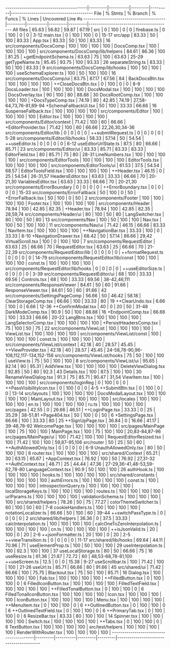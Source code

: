 ----------------------------------------|---------|----------|---------|---------|----------------------------------------
File                                    | % Stmts | % Branch | % Funcs | % Lines | Uncovered Line #s
----------------------------------------|---------|----------|---------|---------|----------------------------------------
All files                               |   65.63 |    56.82 |   59.87 |   67.19 |
 src                                    |       0 |      100 |       0 |       0 |
  firebase.ts                           |       0 |      100 |       0 |       0 | 3-12
  main.tsx                              |       0 |      100 |     100 |       0 | 15-17
 src/app                                |   83.33 |       50 |     100 |   83.33 |
  App.tsx                               |   83.33 |       50 |     100 |   83.33 | 16
 src/components/DocsComp                |     100 |      100 |     100 |     100 |
  DocsComp.tsx                          |     100 |      100 |     100 |     100 |
 src/components/DocsComp/lib/helpers    |   84.61 |    86.36 |     100 |   81.25 |
  +getEndpointSchema.ts                  |   63.63 |       75 |     100 |   63.63 | 25-29
  getTypeName.ts                        |   95.45 |    93.75 |     100 |   93.33 | 26
  separateString.ts                     |   83.33 |       50 |     100 |   83.33 | 9
 src/components/DocsComp/lib/hooks      |     100 |       50 |     100 |     100 |
  useSchemaExplorer.ts                  |     100 |       50 |     100 |     100 | 16
 src/components/DocsComp/ui             |   83.75 |    87.17 |   67.56 |      84 |
  BackDocsBtn.tsx                       |     100 |      100 |     100 |     100 |
  ++CloseDocsBtn.tsx                      |       0 |      100 |       0 |       0 | 8-9
  DocsLoader.tsx                        |     100 |      100 |     100 |     100 |
  DocsModal.tsx                         |     100 |      100 |     100 |     100 |
  DocsOverlay.tsx                       |      90 |      100 |      80 |   88.88 | 30
  DocsRootComp.tsx                      |     100 |      100 |     100 |     100 |
  +DocsTypeComp.tsx                      |   74.19 |       80 |   42.85 |   74.19 | 27,58-64,73,76-81,89-94
  +SchemaFallbackUi.tsx                  |      50 |      100 |   33.33 |   66.66 | 16
  SuspenseFallback.tsx                  |     100 |      100 |     100 |     100 |
 src/components/Editor                  |     100 |      100 |     100 |     100 |
  Editor.tsx                            |     100 |      100 |     100 |     100 |
 src/components/Editor/context          |   71.42 |      100 |      60 |   66.66 |
  +EditorProvider.tsx                    |   71.42 |      100 |      60 |   66.66 | 22,26,30,34-36
 src/components/Editor/lib              |       0 |        0 |       0 |       0 |
  ++submitRequest.ts                      |       0 |        0 |       0 |       0 | 5-28
 src/components/Editor/lib/hooks        |   58.33 |    57.14 |      50 |   54.54 |
  ++useEditor.ts                          |       0 |        0 |       0 |       0 | 6-12
  useEditorUrlState.ts                  |    87.5 |       80 |   66.66 |   85.71 | 23
 src/components/Editor/ui               |   83.33 |    85.71 |   83.33 |   83.33 |
  EditorField.tsx                       |      80 |    85.71 |      75 |      80 | 28-31
  LineNumbers.tsx                       |     100 |      100 |     100 |     100 |
 src/components/EditorTools             |     100 |      100 |     100 |     100 |
  EditorTools.tsx                       |     100 |      100 |     100 |     100 |
 src/components/EditorTools/ui          |   61.53 |     37.5 |   54.54 |   68.57 |
  EditorToolsField.tsx                  |     100 |      100 |     100 |     100 |
  ++Header.tsx                            |   46.15 |        0 |      25 |   54.54 | 26-31,57
  HeadersEditor.tsx                     |   63.63 |    33.33 |   66.66 |      70 | 20-21,30
  VariablesEditor.tsx                   |   63.63 |    33.33 |   66.66 |      70 | 20-21,30
 src/components/ErrorBoundary           |       0 |        0 |       0 |       0 |
  ++ErrorBoundary.tsx                     |       0 |        0 |       0 |       0 | 15-33
 src/components/ErrorFallback           |      50 |      100 |       0 |      50 |
  +ErrorFallback.tsx                     |      50 |      100 |       0 |      50 | 2
 src/components/Footer                  |     100 |      100 |     100 |     100 |
  Footer.tsx                            |     100 |      100 |     100 |     100 |
 src/components/Header                  |   78.94 |      100 |   42.85 |   82.35 |
  +Header.tsx                            |   78.94 |      100 |   42.85 |   82.35 | 28,59,74
 src/components/Header/ui               |      80 |      100 |      50 |      80 |
  LangSwitcher.tsx                      |      80 |      100 |      50 |      80 | 13
 src/components/Nav                     |     100 |       50 |     100 |     100 |
  Nav.tsx                               |     100 |       50 |     100 |     100 | 11
 src/components/Nav/ui                  |   71.42 |    46.15 |   66.66 |   83.33 |
  NavItem.tsx                           |     100 |      100 |     100 |     100 |
  ++NavigationBar.tsx                     |   33.33 |      100 |       0 |   33.33 | 8-10
  +NavigationDrawer.tsx                  |   68.42 |       50 |   57.14 |   86.66 | 29,42
  VirtualScroll.tsx                     |     100 |        0 |     100 |     100 | 7
 src/components/RequestEditor           |   63.63 |       25 |   66.66 |      70 |
  RequestEditor.tsx                     |   63.63 |       25 |   66.66 |      70 | 21-22,39
 src/components/RequestEditor/lib       |       0 |        0 |       0 |       0 |
  ++formatRequest.ts                      |       0 |        0 |       0 |       0 | 14-79
 src/components/RequestEditor/lib/const |     100 |      100 |     100 |     100 |
  const.ts                              |     100 |      100 |     100 |     100 |
 src/components/RequestEditor/lib/hooks |       0 |        0 |       0 |       0 |
  ++useEditorSize.ts                      |       0 |        0 |       0 |       0 | 3-39
 src/components/RequestEditor/ui        |      68 |      100 |   33.33 |   69.56 |
  Controls.tsx                          |      68 |      100 |   33.33 |   69.56 | 38-42,46,111
 src/components/ResponseViewer          |   84.61 |       50 |      60 |   91.66 |
  ResponseViewer.tsx                    |   84.61 |       50 |      60 |   91.66 | 42
 src/components/SettingsPageComp        |   56.66 |       50 |   46.42 |   58.18 |
  ClearStorageComp.tsx                  |   66.66 |      100 |   33.33 |      80 | 19
  ++ClearUndo.tsx                         |    6.66 |      100 |       0 |    6.66 | 12-36
  ++ConfirmModal.tsx                      |      40 |        0 |      20 |      50 | 31-48
  DarkModeComp.tsx                      |    90.9 |       50 |     100 |   88.88 | 16
  +EndpointComp.tsx                      |   66.66 |      100 |   33.33 |   66.66 | 20-22
  LangBtns.tsx                          |     100 |      100 |     100 |     100 |
  LangSelectorComp.tsx                  |     100 |      100 |     100 |     100 |
  +PersistHeadersComp.tsx                |      75 |      100 |      50 |      75 | 22
 src/components/ViewList                |     100 |      100 |     100 |     100 |
  ViewList.tsx                          |     100 |      100 |     100 |     100 |
 src/components/ViewList/const          |     100 |      100 |     100 |     100 |
  const.ts                              |     100 |      100 |     100 |     100 |
 src/components/ViewList/context        |   42.18 |       40 |   28.57 |   45.45 |
  ++ViewProvider.tsx                      |   42.18 |       40 |   28.57 |   45.45 | 24-58,78-90,96-108,112,117-134,152-156
 src/components/ViewList/hooks          |      75 |       50 |     100 |     100 |
  useView.ts                            |      75 |       50 |     100 |     100 | 8
 src/components/ViewList/ui             |   95.65 |    82.14 |      90 |   95.31 |
  AddView.tsx                           |     100 |      100 |     100 |     100 |
  DeleteViewDialog.tsx                  |   92.85 |       50 |      80 |    92.3 | 43
  Details.tsx                           |     100 |     87.5 |     100 |     100 | 30
  RenameViewDialog.tsx                  |    91.3 |       75 |   85.71 |   90.47 | 31,54
  ViewItem.tsx                          |     100 |      100 |     100 |     100 |
 src/components/loginReg                |       0 |      100 |       0 |       0 |
  ++PassVisibilityIcon.tsx                |       0 |      100 |       0 |       0 | 4-5
  ++SubmitBtn.tsx                         |       0 |      100 |       0 |       0 | 13-14
 src/layouts                            |     100 |      100 |     100 |     100 |
  DocsModalLayout.tsx                   |     100 |      100 |     100 |     100 |
  MainLayout.tsx                        |     100 |      100 |     100 |     100 |
 src/locales                            |     100 |      100 |     100 |     100 |
  en.ts                                 |     100 |      100 |     100 |     100 |
  ru.ts                                 |     100 |      100 |     100 |     100 |
 src/pages                              |   42.55 |        0 |   26.66 |   46.51 |
  ++LoginPage.tsx                         |   33.33 |        0 |      25 |   35.29 | 38-51,81
  +Page404.tsx                           |      50 |      100 |       0 |      50 | 6
  +SettingsPage.tsx                      |   66.66 |      100 |   33.33 |      80 | 25
  ++SignUpPage.tsx                        |   36.84 |        0 |   16.66 |   41.17 | 39-48,78-92
  WelcomePage.tsx                       |     100 |      100 |     100 |     100 |
 src/pages/MainPage                     |     100 |       75 |     100 |     100 |
  MainPage.tsx                          |     100 |       75 |     100 |     100 | 20,83-84,87-96
 src/pages/MainPage/ui                  |     100 |    71.42 |     100 |     100 |
  RequestEditorResized.tsx              |     100 |    71.42 |     100 |     100 | 59,87-95,106
 src/router                             |      50 |       25 |      50 |      60 |
  ++AuthAllowedOnly.tsx                   |       0 |        0 |       0 |       0 | 6-9
  UnauthAllowedOnly.tsx                 |      80 |       50 |     100 |     100 | 8
  router.tsx                            |     100 |      100 |     100 |     100 |
 src/shared/Context                     |   65.21 |       30 |   63.15 |   65.67 |
  +AppContext.tsx                        |   76.92 |      100 |      50 |   76.92 | 27,31-32
  ++AuthContext.tsx                       |   48.71 |       25 |   44.44 |   47.36 | 27-29,36-41,48-53,59-62,78-80
  LanguageContext.tsx                   |    90.9 |       50 |     100 |     100 | 26
  authHook.ts                           |     100 |      100 |     100 |     100 |
  hooks.ts                              |     100 |      100 |     100 |     100 |
 src/shared/constants                   |     100 |      100 |     100 |     100 |
  authErrors.ts                         |     100 |      100 |     100 |     100 |
  const.ts                              |     100 |      100 |     100 |     100 |
  introspectionQuery.ts                 |     100 |      100 |     100 |     100 |
  localStorageKeys.ts                   |     100 |      100 |     100 |     100 |
  routes.ts                             |     100 |      100 |     100 |     100 |
  urlParams.ts                          |     100 |      100 |     100 |     100 |
  validationSchema.ts                   |     100 |      100 |     100 |     100 |
 src/shared/helpers                     |   78.26 |       50 |      75 |   77.27 |
  colorThemeSwitcher.ts                 |      60 |      100 |      50 |      60 | 7-8
  cookieHandlers.ts                     |     100 |      100 |     100 |     100 |
  notationLocalizer.ts                  |   66.66 |       50 |     100 |      60 | 39-44
  ++switchPassType.ts                     |       0 |        0 |       0 |       0 | 2
 src/shared/lib/helpers                 |   36.36 |        0 |    37.5 |   33.33 |
  calcInterpolation.ts                  |     100 |      100 |     100 |     100 |
  calcOneToZeroInterpolation.ts         |     100 |      100 |     100 |     100 |
  cn.ts                                 |     100 |      100 |     100 |     100 |
  ++isJsonValid.ts                        |      20 |      100 |       0 |      20 | 2-6
  ++jsonFormatter.ts                      |      20 |      100 |       0 |      20 | 2-5
  ++viewTransition.ts                     |       0 |        0 |       0 |       0 | 11-17
 src/shared/lib/hooks                   |   69.64 |    44.11 |   70.96 |      71 |
  useElementProp.ts                     |     100 |       50 |     100 |     100 | 29
  useInterpolation.ts                   |     100 |     92.3 |     100 |     100 | 37
  useLocalStorage.ts                    |      80 |       50 |   66.66 |      75 | 16
  useResize.ts                          |   61.36 |    21.87 |   72.72 |      60 | 48,53-68,78-81,100
  ++useScreen.ts                          |    12.5 |        0 |       0 |   15.38 | 9-27
  useScrollbar.ts                       |     100 |    71.42 |     100 |     100 | 21-26
  useUrl.ts                             |   85.71 |    66.66 |      80 |   91.66 | 45
 src/shared/ui                          |   71.42 |    66.66 |     100 |   75.75 |
  Blackout.tsx                          |      75 |       50 |     100 |   85.71 | 16
  Dialog.tsx                            |     100 |      100 |     100 |     100 |
  Fab.tsx                               |     100 |      100 |     100 |     100 |
  ++FilledButton.tsx                      |       0 |      100 |     100 |       0 | 6
  FilledIconButton.tsx                  |     100 |      100 |     100 |     100 |
  FilledTextField.tsx                   |     100 |      100 |     100 |     100 |
  ++FilledTonalButton.tsx                 |       0 |      100 |     100 |       0 | 6
  FilledTonalIconButton.tsx             |     100 |      100 |     100 |     100 |
  Icon.tsx                              |     100 |      100 |     100 |     100 |
  IconButton.tsx                        |     100 |      100 |     100 |     100 |
  Menu.tsx                              |     100 |      100 |     100 |     100 |
  ++MenuItem.tsx                          |       0 |      100 |     100 |       0 | 6
  ++OutlinedButton.tsx                    |       0 |      100 |     100 |       0 | 6
  ++OutlinedTextField.tsx                 |       0 |      100 |     100 |       0 | 6
  ++PrimaryTab.tsx                        |       0 |      100 |     100 |       0 | 6
  ResizeBar.tsx                         |   83.33 |       80 |     100 |     100 | 14
  Spinner.tsx                           |     100 |      100 |     100 |     100 |
  Switch.tsx                            |     100 |      100 |     100 |     100 |
  ++Tabs.tsx                              |       0 |      100 |     100 |       0 | 6
  TextButton.tsx                        |     100 |      100 |     100 |     100 |
 src/test/helpers                       |     100 |      100 |     100 |     100 |
  RenderWithRouter.tsx                  |     100 |      100 |     100 |     100 |
----------------------------------------|---------|----------|---------|---------|----------------------------------------
